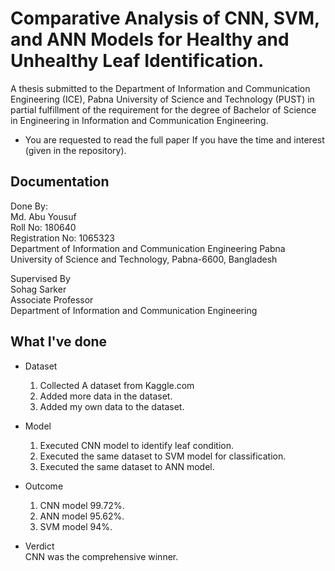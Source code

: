 
# Comparative Analysis of CNN, SVM, and ANN Models for Healthy and Unhealthy Leaf Identification.

A thesis submitted to the Department of Information and Communication
Engineering (ICE), Pabna University of Science and Technology (PUST) in
partial fulfillment of the requirement for the degree of Bachelor of Science in
Engineering in Information and Communication Engineering.

- You are requested to read the full paper If you have the time and interest (given in the repository).

## Documentation
Done By:        
Md. Abu Yousuf  
Roll No: 180640     
Registration No: 1065323    
Department of Information and Communication Engineering
Pabna University of Science and Technology, Pabna-6600, Bangladesh

Supervised By       
Sohag Sarker        
Associate Professor     
Department of Information and Communication Engineering


## What I've done

-   Dataset
    1. Collected A dataset from Kaggle.com
    2. Added more data in the dataset.
    3. Added my own data to the dataset.

-   Model   
    1. Executed CNN model to identify leaf condition.
    2. Executed the same dataset to SVM model for      classification.
    3. Executed the same dataset to ANN model.

- Outcome   
    1. CNN model 99.72%.
    2. ANN model 95.62%.
    3. SVM model 94%.

-   Verdict     
    CNN was the comprehensive winner.

